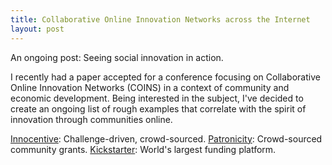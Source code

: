 ```yaml
---
title: Collaborative Online Innovation Networks across the Internet
layout: post
---
```

An ongoing post: Seeing social innovation in action. <!--excerpt-->

I recently had a paper accepted for a conference focusing on Collaborative Online Innovation Networks (COINS) in a context of community and economic development. Being interested in the subject, I've decided to create an ongoing list of rough examples that correlate with the spirit of innovation through communities online.

[Innocentive](https://www.innocentive.com/): Challenge-driven, crowd-sourced.
[Patronicity](https://www.patronicity.com/): Crowd-sourced community grants.
[Kickstarter](https://www.kickstarter.com/): World's largest funding platform.
